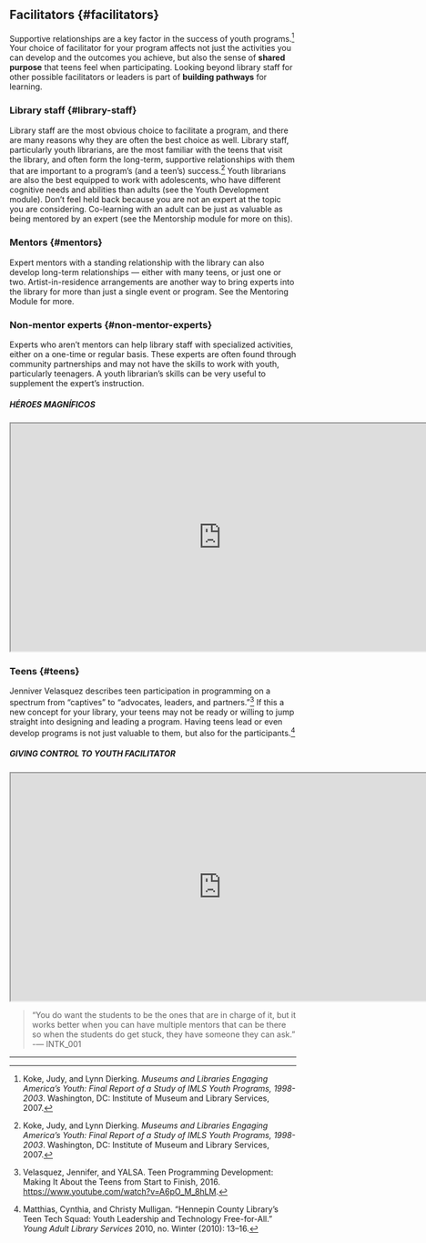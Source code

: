 ## Facilitators {#facilitators}

Supportive relationships are a key factor in the success of youth programs.[^1] Your choice of facilitator for your program affects not just the activities you can develop and the outcomes you achieve, but also the sense of **shared purpose** that teens feel when participating. Looking beyond library staff for other possible facilitators or leaders is part of **building pathways** for learning.

### Library staff {#library-staff}

Library staff are the most obvious choice to facilitate a program, and there are many reasons why they are often the best choice as well. Library staff, particularly youth librarians, are the most familiar with the teens that visit the library, and often form the long-term, supportive relationships with them that are important to a program’s (and a teen’s) success.[^1] Youth librarians are also the best equipped to work with adolescents, who have different cognitive needs and abilities than adults (see the Youth Development module). Don’t feel held back because you are not an expert at the topic you are considering. Co-learning with an adult can be just as valuable as being mentored by an expert (see the Mentorship module for more on this).

### Mentors {#mentors}

Expert mentors with a standing relationship with the library can also develop long-term relationships — either with many teens, or just one or two. Artist-in-residence arrangements are another way to bring experts into the library for more than just a single event or program. See the Mentoring Module for more.

### Non-mentor experts {#non-mentor-experts}

Experts who aren’t mentors can help library staff with specialized activities, either on a one-time or regular basis. These experts are often found through community partnerships and may not have the skills to work with youth, particularly teenagers. A youth librarian’s skills can be very useful to supplement the expert’s instruction.

<div class="table-format case-study"><span class="title"><h5>HÉROES MAGNÍFICOS</h5></span>
<iframe width="740" height="400" border="none" src="https://www.youtube.com/embed/cm1voRyspAA">
</iframe></div>

### Teens {#teens}

Jenniver Velasquez describes teen participation in programming on a spectrum from “captives” to “advocates, leaders, and partners.”[^2] If this a new concept for your library, your teens may not be ready or willing to jump straight into designing and leading a program. Having teens lead or even develop programs is not just valuable to them, but also for the participants.[^3]

<div class="table-format case-study"><span class="title"><h5>GIVING CONTROL TO YOUTH FACILITATOR</h5></span>
<iframe width="740" height="400" border="none" src="https://www.youtube.com/embed/-JMiNErnE2I">
</iframe></div>

>“You do want the students to be the ones that are in charge of it, but it works better when you can have multiple mentors that can be there so when the students do get stuck, they have someone they can ask.”<br/> -— INTK_001

***

[^1]: Koke, Judy, and Lynn Dierking. _Museums and Libraries Engaging America’s Youth: Final Report of a Study of IMLS Youth Programs, 1998-2003_. Washington, DC: Institute of Museum and Library Services, 2007\.

[^2]: Velasquez, Jennifer, and YALSA. Teen Programming Development: Making It About the Teens from Start to Finish, 2016\. https://www.youtube.com/watch?v=A6pO_M_8hLM.

[^3]: Matthias, Cynthia, and Christy Mulligan. “Hennepin County Library’s Teen Tech Squad: Youth Leadership and Technology Free-for-All.” _Young Adult Library Services_ 2010, no. Winter (2010): 13–16\.